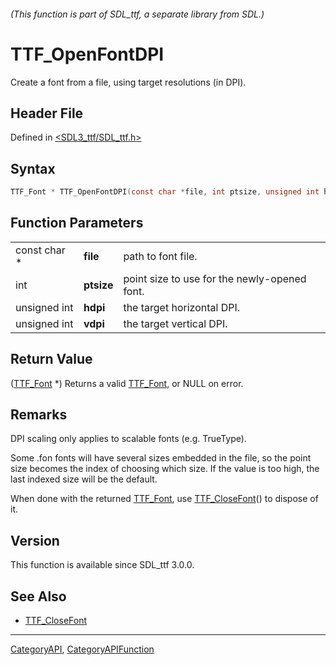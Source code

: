 ###### (This function is part of SDL_ttf, a separate library from SDL.)
# TTF_OpenFontDPI

Create a font from a file, using target resolutions (in DPI).

## Header File

Defined in [<SDL3_ttf/SDL_ttf.h>](https://github.com/libsdl-org/SDL_ttf/blob/main/include/SDL3_ttf/SDL_ttf.h)

## Syntax

```c
TTF_Font * TTF_OpenFontDPI(const char *file, int ptsize, unsigned int hdpi, unsigned int vdpi);
```

## Function Parameters

|              |            |                                              |
| ------------ | ---------- | -------------------------------------------- |
| const char * | **file**   | path to font file.                           |
| int          | **ptsize** | point size to use for the newly-opened font. |
| unsigned int | **hdpi**   | the target horizontal DPI.                   |
| unsigned int | **vdpi**   | the target vertical DPI.                     |

## Return Value

([TTF_Font](TTF_Font) *) Returns a valid [TTF_Font](TTF_Font), or NULL on
error.

## Remarks

DPI scaling only applies to scalable fonts (e.g. TrueType).

Some .fon fonts will have several sizes embedded in the file, so the point
size becomes the index of choosing which size. If the value is too high,
the last indexed size will be the default.

When done with the returned [TTF_Font](TTF_Font), use
[TTF_CloseFont](TTF_CloseFont)() to dispose of it.

## Version

This function is available since SDL_ttf 3.0.0.

## See Also

- [TTF_CloseFont](TTF_CloseFont)

----
[CategoryAPI](CategoryAPI), [CategoryAPIFunction](CategoryAPIFunction)

